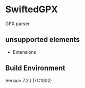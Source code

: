 # SwiftedGPX
GPX parser

## unsupported elements
* Extensions

## Build Environment
 Version 7.2.1 (7C1002)
